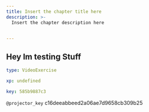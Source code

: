 ```yaml
---
title: Insert the chapter title here
description: >-
  Insert the chapter description here


---
```

## Hey Im testing Stuff

```yaml
type: VideoExercise

xp: undefined

key: 585b9887c3
```

`@projector_key`
c16deeabbeed2a06ae7d9658cb309b25

